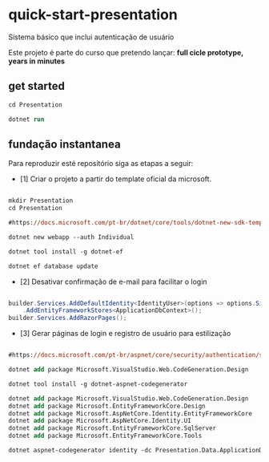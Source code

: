 # quick-start-presentation 

Sistema básico que inclui autenticação de usuário

Este projeto é parte do curso que pretendo lançar: **full cicle prototype, years in minutes**

## get started

```ps
cd Presentation

dotnet run
```

## fundação instantanea

Para reproduzir esté repositório siga as etapas a seguir:

- [1] Criar o projeto a partir do template oficial da microsoft.

```ps

mkdir Presentation
cd Presentation

#https://docs.microsoft.com/pt-br/dotnet/core/tools/dotnet-new-sdk-templates#web-options

dotnet new webapp --auth Individual

dotnet tool install -g dotnet-ef

dotnet ef database update

```

- [2] Desativar confirmação de e-mail para facilitar o login

```csharp

builder.Services.AddDefaultIdentity<IdentityUser>(options => options.SignIn.RequireConfirmedAccount = false) // desabilitando confirmação de email
    .AddEntityFrameworkStores<ApplicationDbContext>();
builder.Services.AddRazorPages();

```

- [3] Gerar páginas de login e registro de usuário para estilização

```ps

#https://docs.microsoft.com/pt-br/aspnet/core/security/authentication/scaffold-identity?view=aspnetcore-6.0&tabs=netcore-cli#scaffold-identity-into-a-razor-project-with-authorization

dotnet add package Microsoft.VisualStudio.Web.CodeGeneration.Design

dotnet tool install -g dotnet-aspnet-codegenerator

dotnet add package Microsoft.VisualStudio.Web.CodeGeneration.Design
dotnet add package Microsoft.EntityFrameworkCore.Design
dotnet add package Microsoft.AspNetCore.Identity.EntityFrameworkCore
dotnet add package Microsoft.AspNetCore.Identity.UI
dotnet add package Microsoft.EntityFrameworkCore.SqlServer
dotnet add package Microsoft.EntityFrameworkCore.Tools

dotnet aspnet-codegenerator identity -dc Presentation.Data.ApplicationDbContext --files "Account.Register;Account.Login"

```
